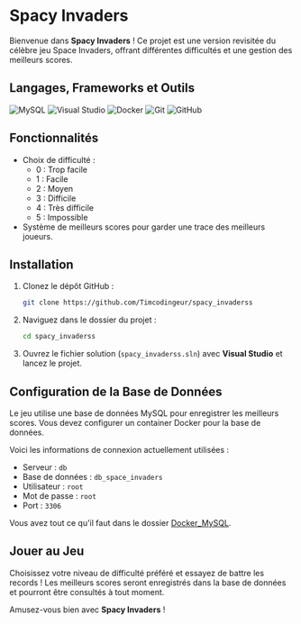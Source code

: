 # Spacy Invaders

Bienvenue dans **Spacy Invaders** ! Ce projet est une version revisitée du célèbre jeu Space Invaders, offrant différentes difficultés et une gestion des meilleurs scores.

## Langages, Frameworks et Outils

![MySQL](https://img.shields.io/badge/mysql-%2300f.svg?style=for-the-badge&logo=mysql&logoColor=white)
![Visual Studio](https://img.shields.io/badge/Visual%20Studio-5C2D91.svg?style=for-the-badge&logo=visual-studio&logoColor=white)
![Docker](https://img.shields.io/badge/docker-%230db7ed.svg?style=for-the-badge&logo=docker&logoColor=white)
![Git](https://img.shields.io/badge/git-%23F05033.svg?style=for-the-badge&logo=git&logoColor=white)
![GitHub](https://img.shields.io/badge/github-%23121011.svg?style=for-the-badge&logo=github&logoColor=white)

## Fonctionnalités
- Choix de difficulté :
  - 0 : Trop facile
  - 1 : Facile
  - 2 : Moyen
  - 3 : Difficile
  - 4 : Très difficile
  - 5 : Impossible
- Système de meilleurs scores pour garder une trace des meilleurs joueurs.

## Installation

1. Clonez le dépôt GitHub :
   ```bash
   git clone https://github.com/Timcodingeur/spacy_invaderss
   ```

2. Naviguez dans le dossier du projet :
   ```bash
   cd spacy_invaderss
   ```

3. Ouvrez le fichier solution (`spacy_invaderss.sln`) avec **Visual Studio** et lancez le projet.

## Configuration de la Base de Données
Le jeu utilise une base de données MySQL pour enregistrer les meilleurs scores. Vous devez configurer un container Docker pour la base de données.

Voici les informations de connexion actuellement utilisées :
- Serveur : `db`
- Base de données : `db_space_invaders`
- Utilisateur : `root`
- Mot de passe : `root`
- Port : `3306`

Vous avez tout ce qu'il faut dans le dossier [Docker_MySQL](./Docker_MySQL).

## Jouer au Jeu
Choisissez votre niveau de difficulté préféré et essayez de battre les records ! Les meilleurs scores seront enregistrés dans la base de données et pourront être consultés à tout moment.

Amusez-vous bien avec **Spacy Invaders** !


